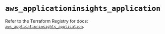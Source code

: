 # `aws_applicationinsights_application`

Refer to the Terraform Registry for docs: [`aws_applicationinsights_application`](https://registry.terraform.io/providers/hashicorp/aws/5.95.0/docs/resources/applicationinsights_application).
